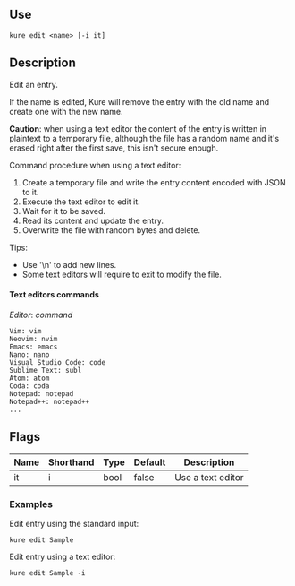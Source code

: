 ## Use

`kure edit <name> [-i it]`

## Description

Edit an entry. 

If the name is edited, Kure will remove the entry with the old name and create one with the new name.

**Caution**: when using a text editor the content of the entry is written in plaintext to a temporary file, although the file has a random name and it's erased right after the first save, this isn't secure enough.

Command procedure when using a text editor:
1. Create a temporary file and write the entry content encoded with JSON to it.
2. Execute the text editor to edit it.
3. Wait for it to be saved.
4. Read its content and update the entry.
5. Overwrite the file with random bytes and delete.

Tips:
- Use '\n' to add new lines.
- Some text editors will require to exit to modify the file.

#### Text editors commands
*Editor*: *command*
```
Vim: vim
Neovim: nvim
Emacs: emacs
Nano: nano
Visual Studio Code: code
Sublime Text: subl
Atom: atom
Coda: coda
Notepad: notepad
Notepad++: notepad++
...
```

## Flags

|  Name     | Shorthand |     Type      |    Default    |     Description      |
|-----------|-----------|---------------|---------------|----------------------|
| it        | i         | bool          | false         | Use a text editor    |

### Examples

Edit entry using the standard input:
```
kure edit Sample 
```

Edit entry using a text editor:
```
kure edit Sample -i
```